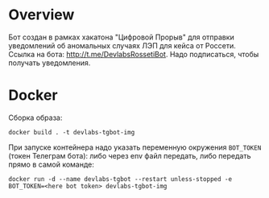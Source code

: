 # Overview

Бот создан в рамках хакатона "Цифровой Прорыв" для отправки уведомлений об аномальных случаях ЛЭП для кейса от Россети.
Ссылка на бота: http://t.me/DevlabsRossetiBot. Надо подписаться, чтобы получать уведомления.

# Docker

Сборка образа:

`docker build . -t devlabs-tgbot-img`

При запуске контейнера надо указать переменную окружения `BOT_TOKEN` (токен Телеграм бота):
либо через env файл передать, либо передать прямо в самой команде:

`docker run -d --name devlabs-tgbot --restart unless-stopped -e BOT_TOKEN=<here bot token> devlabs-tgbot-img`